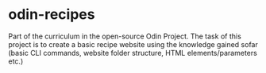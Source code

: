 # odin-recipes
Part of the curriculum in the open-source Odin Project. The task of this project is to create a basic recipe website using the knowledge gained sofar (basic CLI commands, website folder structure, HTML elements/parameters etc.)